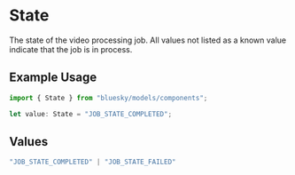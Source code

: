 # State

The state of the video processing job. All values not listed as a known value indicate that the job is in process.

## Example Usage

```typescript
import { State } from "bluesky/models/components";

let value: State = "JOB_STATE_COMPLETED";
```

## Values

```typescript
"JOB_STATE_COMPLETED" | "JOB_STATE_FAILED"
```